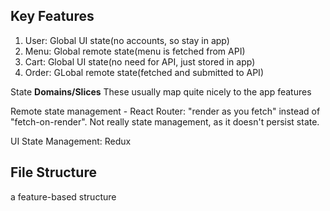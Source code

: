 
## Key Features
1. User: Global UI state(no accounts, so stay in app)
2. Menu: Global remote state(menu is fetched from API)
3. Cart: Global UI state(no need for API, just stored in app)
4. Order: GLobal remote state(fetched and submitted to API)

State **Domains/Slices** These usually map quite nicely to the app features

Remote state management - React Router: "render as you fetch" instead of "fetch-on-render". Not really state management, as it doesn't persist state.

UI State Management: Redux

## File Structure
a feature-based structure
